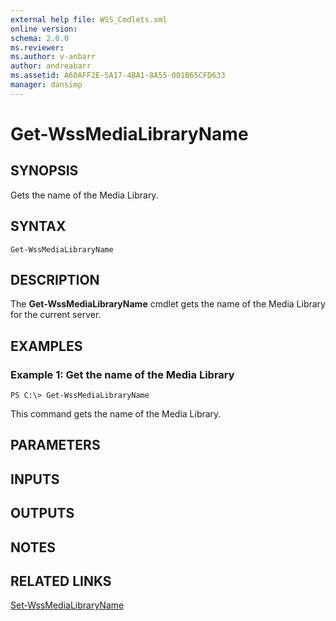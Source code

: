 ```yaml
---
external help file: WSS_Cmdlets.xml
online version: 
schema: 2.0.0
ms.reviewer:
ms.author: v-anbarr
author: andreabarr
ms.assetid: A60AFF2E-5A17-4BA1-8A55-001B65CFD633
manager: dansimp
---
```


# Get-WssMediaLibraryName

## SYNOPSIS
Gets the name of the Media Library.

## SYNTAX

```
Get-WssMediaLibraryName
```

## DESCRIPTION
The **Get-WssMediaLibraryName** cmdlet gets the name of the Media Library for the current server.

## EXAMPLES

### Example 1: Get the name of the Media Library
```
PS C:\> Get-WssMediaLibraryName
```

This command gets the name of the Media Library.

## PARAMETERS

## INPUTS

## OUTPUTS

## NOTES

## RELATED LINKS

[Set-WssMediaLibraryName](./Set-WssMediaLibraryName.md)

